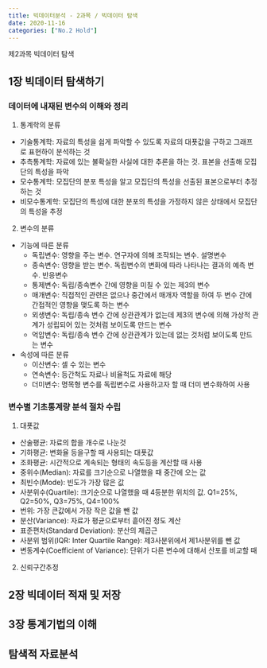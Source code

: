 ```yaml
---
title: 빅데이터분석 - 2과목 / 빅데이터 탐색
date: 2020-11-16
categories: ["No.2 Hold"]
---
```


제2과목 빅데이터 탐색

## 1장 빅데이터 탐색하기
### 데이터에 내재된 변수의 이해와 정리
1. 통계학의 분류
- 기술통계학: 자료의 특성을 쉽게 파악할 수 있도록 자료의 대푯값을 구하고 그래프로 표현하이 분석하는 것
- 추측통계학: 자료에 있는 불확실한 사실에 대한 추론을 하는 것. 표본을 선출해 모집단의 특성을 파악
- 모수통계학: 모집단의 분포 특성을 알고 모집단의 특성을 선출된 표본으로부터 추정하는 것
- 비모수통계학: 모집단의 특성에 대한 분포의 특성을 가정하지 않은 상태에서 모집단의 특성을 추정
2. 변수의 분류
- 기능에 따른 분류
    + 독립변수: 영향을 주는 변수. 연구자에 의해 조작되는 변수. 설명변수
    + 종속변수: 영향을 받는 변수. 독립변수의 변화에 따라 나타나는 결과의 예측 변수. 반응변수
    + 통제변수: 독립/종속변수 간에 영향을 미칠 수 있는 제3의 변수
    + 매개변수: 직접적인 관련은 없으나 중간에서 매개자 역할을 하여 두 변수 간에 간접적인 영향을 맺도록 하는 변수
    + 외생변수: 독립/종속 변수 간에 상관관계가 없는데 제3의 변수에 의해 가상적 관계가 성립되어 있는 것처럼 보이도록 만드는 변수
    + 억압변수: 독립/종속 변수 간에 상관관계가 있는데 없는 것처럼 보이도록 만드는 변수
- 속성에 따른 분류
    + 이산변수: 셀 수 있는 변수
    + 연속변수: 등간척도 자료나 비율척도 자료에 해당
    + 더미변수: 명목형 변수를 독립변수로 사용하고자 할 때 더미 변수화하여 사용

### 변수별 기초통계량 분석 절차 수립
1. 대푯값
- 산술평균: 자료의 합을 개수로 나눈것
- 기하평균: 변화율 등을구할 때 사용되는 대푯값
- 조화평균: 시간적으로 계속되는 형태의 속도등을 계산할 때 사용
- 중위수(Median): 자료를 크기순으로 나열했을 때 중간에 오는 값
- 최빈수(Mode): 빈도가 가장 많은 값
- 사분위수(Quartile): 크기순으로 나열했을 때 4등분한 위치의 값. Q1=25%, Q2=50%, Q3=75%, Q4=100%
- 번위: 가장 큰값에서 가장 작은 값을 뺀 값
- 분산(Variance): 자료가 평균으로부터 흩어진 정도 계산
- 표준편차(Standard Deviation): 분산의 제곱근
- 사분위 범위(IQR: Inter Quartile Range): 제3사분위에서 제1사분위를 뺀 값
- 변동계수(Coefficient of Variance): 단위가 다른 변수에 대해서 산포를 비교할 때
2. 신뢰구간추정

## 2장 빅데이터 적재 및 저장

## 3장 통계기법의 이해

## 탐색적 자료분석